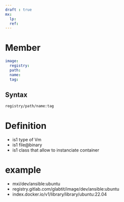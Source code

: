 ```yaml
---
draft : true
mx:  
  lp:
  ref:
---
```


# Member
```yaml
image:
  registry:
  path:  
  name:  
  tag:  
```
## Syntax
```bash
registry/path/name:tag
```


# Definition
- is1 type  of Vm
- is1 file@binary
- is1 class that allow to instanciate container


# example
- mxi/dev/ansible:ubuntu
- registry.gitlab.com/glabtit/image/dev/ansible:ubuntu
- index.docker.io/v1/library/library/ubuntu:22.04